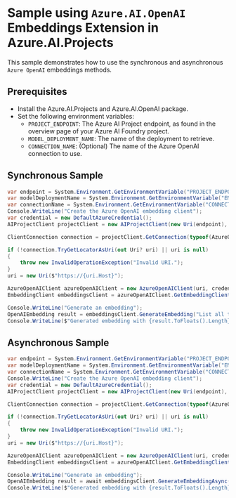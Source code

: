 # Sample using `Azure.AI.OpenAI` Embeddings Extension in Azure.AI.Projects

This sample demonstrates how to use the synchronous and asynchronous `Azure OpenAI` embeddings methods.

## Prerequisites

- Install the Azure.AI.Projects and Azure.AI.OpenAI package.
- Set the following environment variables:
  - `PROJECT_ENDPOINT`: The Azure AI Project endpoint, as found in the overview page of your Azure AI Foundry project.
  - `MODEL_DEPLOYMENT_NAME`: The name of the deployment to retrieve.
  - `CONNECTION_NAME`: (Optional) The name of the Azure OpenAI connection to use.

## Synchronous Sample

```C# Snippet:AI_Projects_AzureOpenAIEmbeddingsSync
var endpoint = System.Environment.GetEnvironmentVariable("PROJECT_ENDPOINT");
var modelDeploymentName = System.Environment.GetEnvironmentVariable("EMBEDDINGS_MODEL_DEPLOYMENT_NAME");
var connectionName = System.Environment.GetEnvironmentVariable("CONNECTION_NAME");
Console.WriteLine("Create the Azure OpenAI embedding client");
var credential = new DefaultAzureCredential();
AIProjectClient projectClient = new AIProjectClient(new Uri(endpoint), credential);

ClientConnection connection = projectClient.GetConnection(typeof(AzureOpenAIClient).FullName!);

if (!connection.TryGetLocatorAsUri(out Uri? uri) || uri is null)
{
    throw new InvalidOperationException("Invalid URI.");
}
uri = new Uri($"https://{uri.Host}");

AzureOpenAIClient azureOpenAIClient = new AzureOpenAIClient(uri, credential);
EmbeddingClient embeddingsClient = azureOpenAIClient.GetEmbeddingClient(deploymentName: modelDeploymentName);

Console.WriteLine("Generate an embedding");
OpenAIEmbedding result = embeddingsClient.GenerateEmbedding("List all the rainbow colors");
Console.WriteLine($"Generated embedding with {result.ToFloats().Length} dimensions");
```

## Asynchronous Sample
```C# Snippet:AI_Projects_AzureOpenAIEmbeddingsAsync
var endpoint = System.Environment.GetEnvironmentVariable("PROJECT_ENDPOINT");
var modelDeploymentName = System.Environment.GetEnvironmentVariable("EMBEDDINGS_MODEL_DEPLOYMENT_NAME");
var connectionName = System.Environment.GetEnvironmentVariable("CONNECTION_NAME");
Console.WriteLine("Create the Azure OpenAI embedding client");
var credential = new DefaultAzureCredential();
AIProjectClient projectClient = new AIProjectClient(new Uri(endpoint), credential);

ClientConnection connection = projectClient.GetConnection(typeof(AzureOpenAIClient).FullName!);

if (!connection.TryGetLocatorAsUri(out Uri? uri) || uri is null)
{
    throw new InvalidOperationException("Invalid URI.");
}
uri = new Uri($"https://{uri.Host}");

AzureOpenAIClient azureOpenAIClient = new AzureOpenAIClient(uri, credential);
EmbeddingClient embeddingsClient = azureOpenAIClient.GetEmbeddingClient(deploymentName: modelDeploymentName);

Console.WriteLine("Generate an embedding");
OpenAIEmbedding result = await embeddingsClient.GenerateEmbeddingAsync("List all the rainbow colors");
Console.WriteLine($"Generated embedding with {result.ToFloats().Length} dimensions");
```
